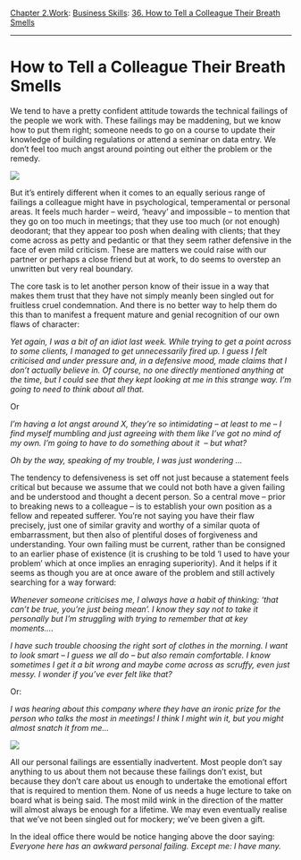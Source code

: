[Chapter 2.Work](https://www.theschooloflife.com/thebookoflife/category/work/): [Business Skills](https://www.theschooloflife.com/thebookoflife/category/work/business-skills/): [36. How to Tell a Colleague Their Breath Smells](https://www.theschooloflife.com/thebookoflife/how-to-tell-a-colleague-their-breath-smells/)

* * *

# How to Tell a Colleague Their Breath Smells

We tend to have a pretty confident attitude towards the technical failings of the people we work with. These failings may be maddening, but we know how to put them right; someone needs to go on a course to update their knowledge of building regulations or attend a seminar on data entry. We don’t feel too much angst around pointing out either the problem or the remedy.

![](https://www.theschooloflife.com/thebookoflife/wp-content/uploads/2019/04/3747940195_f7906917cc_o.jpg)

But it’s entirely different when it comes to an equally serious range of failings a colleague might have in psychological, temperamental or personal areas. It feels much harder – weird, ‘heavy’ and impossible – to mention that they go on too much in meetings; that they use too much (or not enough) deodorant; that they appear too posh when dealing with clients; that they come across as petty and pedantic or that they seem rather defensive in the face of even mild criticism. These are matters we could raise with our partner or perhaps a close friend but at work, to do seems to overstep an unwritten but very real boundary.

The core task is to let another person know of their issue in a way that makes them trust that they have not simply meanly been singled out for fruitless cruel condemnation. And there is no better way to help them do this than to manifest a frequent mature and genial recognition of our own flaws of character:

_Yet again, I was a bit of an idiot last week. While trying to get a point across to some clients, I managed to get unnecessarily fired up. I guess I felt criticised and under pressure and, in a defensive mood, made claims that I don’t actually believe in. Of course, no one directly mentioned anything at the time, but I could see that they kept looking at me in this strange way. I’m going to need to think about all that._

Or

_I’m having a lot angst around X, they’re so intimidating – at least to me – I find myself mumbling and just agreeing with them like I’ve got no mind of my own. I’m going to have to do something about it &nbsp;– but what?_

_Oh by the way, speaking of my trouble, I was just wondering …_

The tendency to defensiveness is set off not just because a statement feels critical but because we assume that we could not both have a given failing and be understood and thought a decent person. So a central move – prior to breaking news to a colleague – is to establish your own position as a fellow and repeated sufferer. You’re not saying you have their flaw precisely, just one of similar gravity and worthy of a similar quota of embarrassment, but then also of plentiful doses of forgiveness and understanding. Your own failing must be current, rather than be consigned to an earlier phase of existence (it is crushing to be told ‘I used to have your problem’ which at once implies an enraging superiority). And it helps if it seems as though you are at once aware of the problem and still actively searching for a way forward:

_Whenever someone criticises me, I always have a habit of thinking: ‘that can’t be true, you’re just being mean’. I know they say not to take it personally but I’m struggling with trying to remember that at key moments…._

_I have such trouble choosing the right sort of clothes in the morning. I want to look smart – I guess we all do – but also remain comfortable. I know sometimes I get it a bit wrong and maybe come across as scruffy, even just messy. I wonder if you’ve ever felt like that?_

Or:

_I was hearing about this company where they have an ironic prize for the person who talks the most in meetings! I think I might win it, but you might almost snatch it from me…_

![](https://www.theschooloflife.com/thebookoflife/wp-content/uploads/2019/04/Mint-2-1024x680.jpg)

All our personal failings are essentially inadvertent. Most people don’t say anything to us about them not because these failings don’t exist, but because they don’t care about us enough to undertake the emotional effort that is required to mention them. None of us needs a huge lecture to take on board what is being said. The most mild wink in the direction of the matter will almost always be enough for a lifetime. We may even eventually realise that we’ve not been singled out for mockery; we’ve been given a gift.

In the ideal office there would be notice hanging above the door saying: _Everyone here has an awkward personal failing. Except me: I have many._
